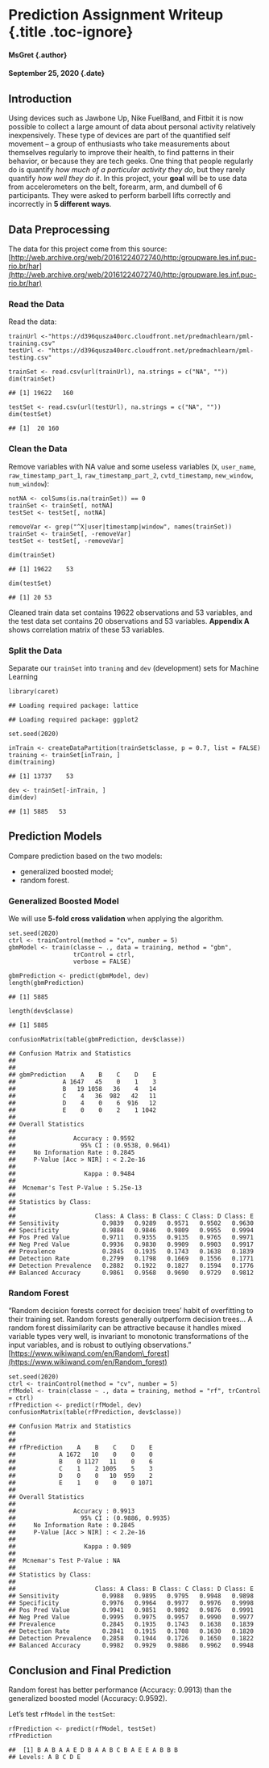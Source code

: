 Prediction Assignment Writeup {.title .toc-ignore}
=============================

#### MsGret {.author}

#### September 25, 2020 {.date}

Introduction
------------

Using devices such as Jawbone Up, Nike FuelBand, and Fitbit it is now
possible to collect a large amount of data about personal activity
relatively inexpensively. These type of devices are part of the
quantified self movement – a group of enthusiasts who take measurements
about themselves regularly to improve their health, to find patterns in
their behavior, or because they are tech geeks. One thing that people
regularly do is quantify *how much of a particular activity they do*,
but they rarely quantify *how well they do it*. In this project, your
**goal** will be to use data from accelerometers on the belt, forearm,
arm, and dumbell of 6 participants. They were asked to perform barbell
lifts correctly and incorrectly in **5 different ways**.

Data Preprocessing
------------------

The data for this project come from this source:
[http://web.archive.org/web/20161224072740/http:/groupware.les.inf.puc-rio.br/har](http://web.archive.org/web/20161224072740/http:/groupware.les.inf.puc-rio.br/har)

### Read the Data

Read the data:

``` {.r}
trainUrl <-"https://d396qusza40orc.cloudfront.net/predmachlearn/pml-training.csv"
testUrl <- "https://d396qusza40orc.cloudfront.net/predmachlearn/pml-testing.csv"

trainSet <- read.csv(url(trainUrl), na.strings = c("NA", ""))
dim(trainSet)
```

    ## [1] 19622   160

``` {.r}
testSet <- read.csv(url(testUrl), na.strings = c("NA", ""))
dim(testSet)
```

    ## [1]  20 160

### Clean the Data

Remove variables with NA value and some useless variables (`X`,
`user_name`, `raw_timestamp_part_1`, `raw_timestamp_part_2`,
`cvtd_timestamp`, `new_window`, `num_window`):

``` {.r}
notNA <- colSums(is.na(trainSet)) == 0
trainSet <- trainSet[, notNA]
testSet <- testSet[, notNA]

removeVar <- grep("^X|user|timestamp|window", names(trainSet))
trainSet <- trainSet[, -removeVar]
testSet <- testSet[, -removeVar]

dim(trainSet)
```

    ## [1] 19622    53

``` {.r}
dim(testSet)
```

    ## [1] 20 53

Cleaned train data set contains 19622 observations and 53 variables, and
the test data set contains 20 observations and 53 variables. **Appendix
A** shows correlation matrix of these 53 variables.

### Split the Data

Separate our `trainSet` into `traning` and `dev` (development) sets for
Machine Learning

``` {.r}
library(caret)
```

    ## Loading required package: lattice

    ## Loading required package: ggplot2

``` {.r}
set.seed(2020)

inTrain <- createDataPartition(trainSet$classe, p = 0.7, list = FALSE)
training <- trainSet[inTrain, ]
dim(training)
```

    ## [1] 13737    53

``` {.r}
dev <- trainSet[-inTrain, ]
dim(dev)
```

    ## [1] 5885   53

Prediction Models
-----------------

Compare prediction based on the two models:

-   generalized boosted model;
-   random forest.

### Generalized Boosted Model

We will use **5-fold cross validation** when applying the algorithm.

``` {.r}
set.seed(2020)
ctrl <- trainControl(method = "cv", number = 5)
gbmModel <- train(classe ~ ., data = training, method = "gbm",
                  trControl = ctrl,
                  verbose = FALSE)

gbmPrediction <- predict(gbmModel, dev)
length(gbmPrediction)
```

    ## [1] 5885

``` {.r}
length(dev$classe)
```

    ## [1] 5885

``` {.r}
confusionMatrix(table(gbmPrediction, dev$classe))
```

    ## Confusion Matrix and Statistics
    ## 
    ##              
    ## gbmPrediction    A    B    C    D    E
    ##             A 1647   45    0    1    3
    ##             B   19 1058   36    4   14
    ##             C    4   36  982   42   11
    ##             D    4    0    6  916   12
    ##             E    0    0    2    1 1042
    ## 
    ## Overall Statistics
    ##                                           
    ##                Accuracy : 0.9592          
    ##                  95% CI : (0.9538, 0.9641)
    ##     No Information Rate : 0.2845          
    ##     P-Value [Acc > NIR] : < 2.2e-16       
    ##                                           
    ##                   Kappa : 0.9484          
    ##                                           
    ##  Mcnemar's Test P-Value : 5.25e-13        
    ## 
    ## Statistics by Class:
    ## 
    ##                      Class: A Class: B Class: C Class: D Class: E
    ## Sensitivity            0.9839   0.9289   0.9571   0.9502   0.9630
    ## Specificity            0.9884   0.9846   0.9809   0.9955   0.9994
    ## Pos Pred Value         0.9711   0.9355   0.9135   0.9765   0.9971
    ## Neg Pred Value         0.9936   0.9830   0.9909   0.9903   0.9917
    ## Prevalence             0.2845   0.1935   0.1743   0.1638   0.1839
    ## Detection Rate         0.2799   0.1798   0.1669   0.1556   0.1771
    ## Detection Prevalence   0.2882   0.1922   0.1827   0.1594   0.1776
    ## Balanced Accuracy      0.9861   0.9568   0.9690   0.9729   0.9812

### Random Forest

“Random decision forests correct for decision trees’ habit of
overfitting to their training set. Random forests generally outperform
decision trees… A random forest dissimilarity can be attractive because
it handles mixed variable types very well, is invariant to monotonic
transformations of the input variables, and is robust to outlying
observations.”
[https://www.wikiwand.com/en/Random\_forest](https://www.wikiwand.com/en/Random_forest)

``` {.r}
set.seed(2020)
ctrl <- trainControl(method = "cv", number = 5)
rfModel <- train(classe ~ ., data = training, method = "rf", trControl = ctrl)
rfPrediction <- predict(rfModel, dev)
confusionMatrix(table(rfPrediction, dev$classe))
```

    ## Confusion Matrix and Statistics
    ## 
    ##             
    ## rfPrediction    A    B    C    D    E
    ##            A 1672   10    0    0    0
    ##            B    0 1127   11    0    6
    ##            C    1    2 1005    5    3
    ##            D    0    0   10  959    2
    ##            E    1    0    0    0 1071
    ## 
    ## Overall Statistics
    ##                                           
    ##                Accuracy : 0.9913          
    ##                  95% CI : (0.9886, 0.9935)
    ##     No Information Rate : 0.2845          
    ##     P-Value [Acc > NIR] : < 2.2e-16       
    ##                                           
    ##                   Kappa : 0.989           
    ##                                           
    ##  Mcnemar's Test P-Value : NA              
    ## 
    ## Statistics by Class:
    ## 
    ##                      Class: A Class: B Class: C Class: D Class: E
    ## Sensitivity            0.9988   0.9895   0.9795   0.9948   0.9898
    ## Specificity            0.9976   0.9964   0.9977   0.9976   0.9998
    ## Pos Pred Value         0.9941   0.9851   0.9892   0.9876   0.9991
    ## Neg Pred Value         0.9995   0.9975   0.9957   0.9990   0.9977
    ## Prevalence             0.2845   0.1935   0.1743   0.1638   0.1839
    ## Detection Rate         0.2841   0.1915   0.1708   0.1630   0.1820
    ## Detection Prevalence   0.2858   0.1944   0.1726   0.1650   0.1822
    ## Balanced Accuracy      0.9982   0.9929   0.9886   0.9962   0.9948

Conclusion and Final Prediction
-------------------------------

Random forest has better performance (Accuracy: 0.9913) than the
generalized boosted model (Accuracy: 0.9592).

Let’s test `rfModel` in the `testSet`:

``` {.r}
rfPrediction <- predict(rfModel, testSet)
rfPrediction
```

    ##  [1] B A B A A E D B A A B C B A E E A B B B
    ## Levels: A B C D E
